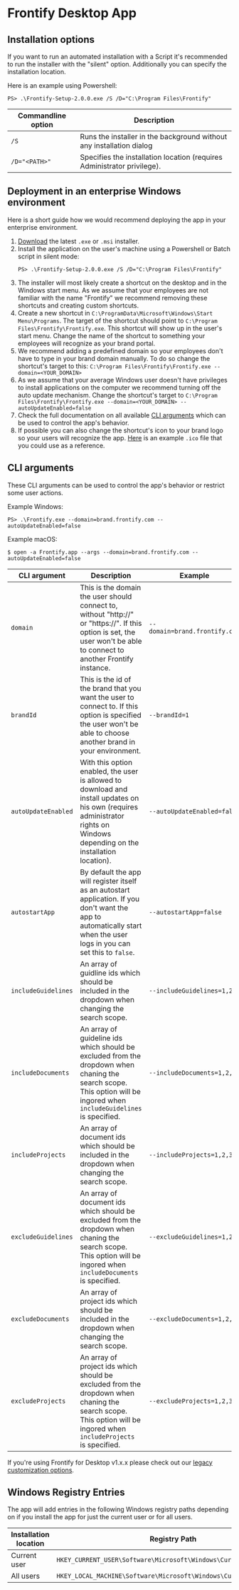 # Frontify Desktop App

## Installation options

If you want to run an automated installation with a Script it's recommended to run the installer with the "silent" option. Additionally you can specify the installation location.

Here is an example using Powershell:

```
PS> .\Frontify-Setup-2.0.0.exe /S /D="C:\Program Files\Frontify"
```

| Commandline option | Description                                                             |
| ------------------ | ----------------------------------------------------------------------- |
| `/S`               | Runs the installer in the background without any installation dialog    |
| `/D="<PATH>"`      | Specifies the installation location (requires Administrator privilege). |

## Deployment in an enterprise Windows environment

Here is a short guide how we would recommend deploying the app in your enterprise environment.

1. [Download](https://github.com/frontify/frontify-companion-release/releases/latest) the latest `.exe` or `.msi` installer.
2. Install the application on the user's machine using a Powershell or Batch script in silent mode:
   ```
   PS> .\Frontify-Setup-2.0.0.exe /S /D="C:\Program Files\Frontify"
   ```
3. The installer will most likely create a shortcut on the desktop and in the Windows start menu. As we assume that your employees are not familiar with the name "Frontify" we recommend removing these shortcuts and creating custom shortcuts.
4. Create a new shortcut in `C:\ProgramData\Microsoft\Windows\Start Menu\Programs`. The target of the shortcut should point to `C:\Program Files\Frontify\Frontify.exe`. This shortcut will show up in the user's start menu. Change the name of the shortcut to something your employees will recognize as your brand portal.
5. We recommend adding a predefined domain so your employees don't have to type in your brand domain manually. To do so change the shortcut's target to this: `C:\Program Files\Frontify\Frontify.exe --domain=<YOUR_DOMAIN>`
6. As we assume that your average Windows user doesn't have privileges to install applications on the computer we recommend turning off the auto update mechanism. Change the shortcut's target to `C:\Program Files\Frontify\Frontify.exe --domain=<YOUR_DOMAIN> --autoUpdateEnabled=false`
7. Check the full documentation on all available [CLI arguments](#cli-arguments) which can be used to control the app's behavior.
8. If possible you can also change the shortcut's icon to your brand logo so your users will recognize the app. [Here](./example-windows-app-icon.ico) is an example `.ico` file that you could use as a reference.

## CLI arguments

These CLI arguments can be used to control the app's behavior or restrict some user actions.

Example Windows:

```
PS> .\Frontify.exe --domain=brand.frontify.com --autoUpdateEnabled=false
```

Example macOS:

```
$ open -a Frontify.app --args --domain=brand.frontify.com --autoUpdateEnabled=false
```

| CLI argument        | Description                                                                                                                                                                 | Example                       |
| ------------------- | --------------------------------------------------------------------------------------------------------------------------------------------------------------------------- | ----------------------------- |
| `domain`            | This is the domain the user should connect to, without "http://" or "https://". If this option is set, the user won't be able to connect to another Frontify instance.      | `--domain=brand.frontify.com` |
| `brandId`           | This is the id of the brand that you want the user to connect to. If this option is specified the user won't be able to choose another brand in your environment.           | `--brandId=1`                 |
| `autoUpdateEnabled` | With this option enabled, the user is allowed to download and install updates on his own (requires administrator rights on Windows depending on the installation location). | `--autoUpdateEnabled=false`   |
| `autostartApp`      | By default the app will register itself as an autostart application. If you don't want the app to automatically start when the user logs in you can set this to `false`.    | `--autostartApp=false`        |
| `includeGuidelines` | An array of guidline ids which should be included in the dropdown when changing the search scope.                                                                           | `--includeGuidelines=1,2,3`   |
| `includeDocuments`  | An array of guideline ids which should be excluded from the dropdown when chaning the search scope. This option will be ingored when `includeGuidelines` is specified.      | `--includeDocuments=1,2,3`    |
| `includeProjects`   | An array of document ids which should be included in the dropdown when changing the search scope.                                                                           | `--includeProjects=1,2,3`     |
| `excludeGuidelines` | An array of document ids which should be excluded from the dropdown when chaning the search scope. This option will be ingored when `includeDocuments` is specified.        | `--excludeGuidelines=1,2,3`   |
| `excludeDocuments`  | An array of project ids which should be included in the dropdown when changing the search scope.                                                                            | `--excludeDocuments=1,2,3`    |
| `excludeProjects`   | An array of project ids which should be excluded from the dropdown when chaning the search scope. This option will be ingored when `includeProjects` is specified.          | `--excludeProjects=1,2,3`     |

If you're using Frontify for Desktop v1.x.x please check out our [legacy customization options](legacy-customization-options.md).

## Windows Registry Entries

The app will add entries in the following Windows registry paths depending on if you install the app for just the current user or for all users.

| Installation location | Registry Path                                                      |
| --------------------- | ------------------------------------------------------------------ |
| Current user          | `HKEY_CURRENT_USER\Software\Microsoft\Windows\CurrentVersion\Run`  |
| All users             | `HKEY_LOCAL_MACHINE\Software\Microsoft\Windows\CurrentVersion\Run` |
